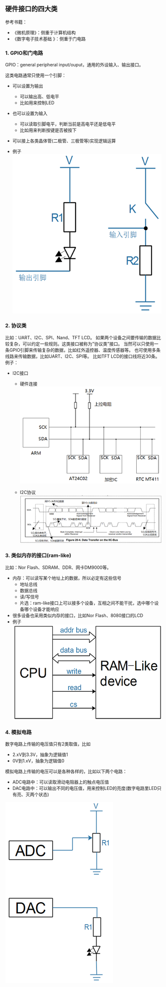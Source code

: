 ## 硬件接口的四大类

参考书籍：

* 《微机原理》：侧重于计算机结构
* 《数字电子技术基础 》：侧重于门电路

### 1. GPIO和门电路

GPIO：general peripheral input/ouput，通用的外设输入、输出接口。

这类电路通常只使用一个引脚：

* 可以设置为输出
  * 可以输出高、低电平
  * 比如用来控制LED
* 也可以设置为输入
  * 可以读取引脚电平，判断当前是高电平还是低电平
  * 比如用来判断按键是否被按下
* 可以接上各类晶体管(二极管、三极管等)实现逻辑运算

* 例子
  ![image-20210320094413514](pic/01_预备知识与概述/09_gpio_example.png)

### 2. 协议类

比如：UART、I2C、SPI、Nand、TFT LCD。
如果两个设备之间要传输的数据比较复杂，可以约定一些规则。这类接口被称为"协议类"接口。
当然可以只使用一条GPIO引脚来传输复杂的数据，比如红外遥控器、温度传感器等。
也可使用多条线路来传输数据，比如UART、I2C、SPI等。
比如TFT LCD的接口线将近30条。
例子：

* I2C接口

  * 硬件连接
    ![](pic/01_预备知识与概述/12_i2c_hardware_connect.png)

  * I2C协议
    ![](pic/01_预备知识与概述/10_i2c_signal.png)



### 3. 类似内存的接口(ram-like)

比如：Nor Flash、SDRAM、DDR、网卡DM9000等。

* 内存：可以读写某个地址上的数据，所以必定有这些信号
  * 地址总线
  * 数据总线
  * 读/写信号
  * 片选：ram-like接口上可以接多个设备，互相之间不能干扰，选中哪个设备哪个设备才能响应
* 很多设备也采用类似内存的接口，比如Nor Flash、8080接口的LCD
* 例子
  ![image-20210408181612024](pic/01_预备知识与概述/11_ram_like_interface.png)



### 4. 模拟电路

数字电路上传输的电压值只有2类取值，比如

* 2.xV到3.3V，抽象为逻辑值1
* 0V到1.xV，抽象为逻辑值0

模拟电路上传输的电压可以是各种各样的，比如以下两个电路：

* ADC电路中：可以读取滑动电阻器上的触点电压值
* DAC电路中：可以输出不同的电压值，用来控制LED的亮度(数字电路里LED只有亮、灭两个状态)



![image-20210319201526706](pic/01_预备知识与概述/13_analog_circuit.png)